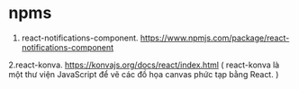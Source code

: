 # npms
1. react-notifications-component.
https://www.npmjs.com/package/react-notifications-component

2.react-konva.
https://konvajs.org/docs/react/index.html
( react-konva là một thư viện JavaScript để vẽ các đồ họa canvas phức tạp bằng React. )
